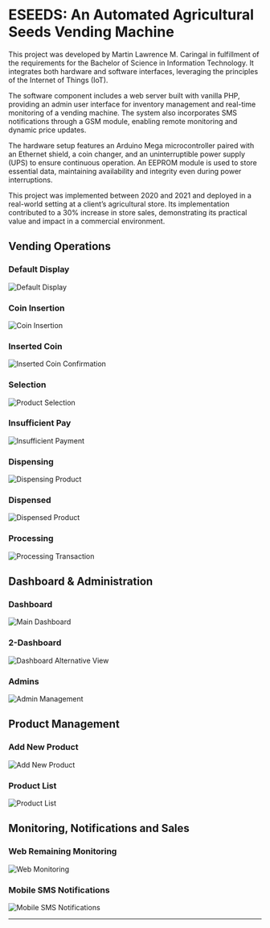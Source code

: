 # ESEEDS: An Automated Agricultural Seeds Vending Machine
This project was developed by Martin Lawrence M. Caringal in fulfillment of the requirements for the Bachelor of Science in Information Technology. It integrates both hardware and software interfaces, leveraging the principles of the Internet of Things (IoT).

The software component includes a web server built with vanilla PHP, providing an admin user interface for inventory management and real-time monitoring of a vending machine. The system also incorporates SMS notifications through a GSM module, enabling remote monitoring and dynamic price updates.

The hardware setup features an Arduino Mega microcontroller paired with an Ethernet shield, a coin changer, and an uninterruptible power supply (UPS) to ensure continuous operation. An EEPROM module is used to store essential data, maintaining availability and integrity even during power interruptions.

This project was implemented between 2020 and 2021 and deployed in a real-world setting at a client’s agricultural store. Its implementation contributed to a 30% increase in store sales, demonstrating its practical value and impact in a commercial environment.

## Vending Operations

### Default Display
![Default Display](default-display.jpg)

### Coin Insertion
![Coin Insertion](coin-insertion.png)

### Inserted Coin
![Inserted Coin Confirmation](inserted-coin.jpg)

### Selection
![Product Selection](selection.jpg)

### Insufficient Pay
![Insufficient Payment](insufficient-pay.png)

### Dispensing
![Dispensing Product](dispensing.jpg)

### Dispensed
![Dispensed Product](dispensed.jpg)

### Processing
![Processing Transaction](processing.jpg)


## Dashboard & Administration

### Dashboard
![Main Dashboard](dashboard.jpg)

### 2-Dashboard
![Dashboard Alternative View](2-dashboard.jpg)

### Admins
![Admin Management](admins.jpg)


## Product Management

### Add New Product
![Add New Product](add-new-product.jpg)

### Product List
![Product List](product-list.jpg)


## Monitoring, Notifications and Sales

### Web Remaining Monitoring
![Web Monitoring](web-remaining-monitoring.jpg)

### Mobile SMS Notifications
![Mobile SMS Notifications](mobile-SMS-notifications.png)

---
